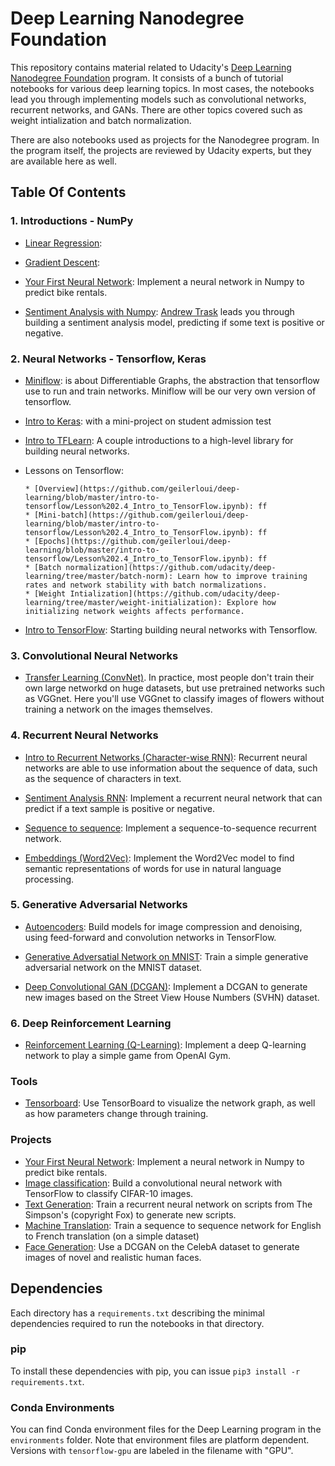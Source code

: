 # Deep Learning Nanodegree Foundation

This repository contains material related to Udacity's [Deep Learning Nanodegree Foundation](https://www.udacity.com/course/deep-learning-nanodegree-foundation--nd101) program. It consists of a bunch of tutorial notebooks for various deep learning topics. In most cases, the notebooks lead you through implementing models such as convolutional networks, recurrent networks, and GANs. There are other topics covered such as weight intialization and batch normalization.

There are also notebooks used as projects for the Nanodegree program. In the program itself, the projects are reviewed by Udacity experts, but they are available here as well.

## Table Of Contents

### 1. Introductions - NumPy

* [Linear Regression](https://github.com/geilerloui/deep-learning/blob/master/linear-regression/Regression.ipynb):

* [Gradient Descent](https://github.com/geilerloui/deep-learning/blob/master/gradient-descent/GradientDescent.ipynb): 

* [Your First Neural Network](https://github.com/udacity/deep-learning/tree/master/first-neural-network): Implement a neural network in Numpy to predict bike rentals.

* [Sentiment Analysis with Numpy](https://github.com/udacity/deep-learning/tree/master/sentiment-network): [Andrew Trask](http://iamtrask.github.io/) leads you through building a sentiment analysis model, predicting if some text is positive or negative.

### 2. Neural Networks - Tensorflow, Keras

* [Miniflow](): is about Differentiable Graphs, the abstraction that tensorflow use to run and train networks. Miniflow will be our very own version of tensorflow.

* [Intro to Keras](https://github.com/geilerloui/deep-learning/tree/master/student-admissions-keras): with a mini-project on student admission test

* [Intro to TFLearn](https://github.com/udacity/deep-learning/tree/master/intro-to-tflearn): A couple introductions to a high-level library for building neural networks.

* Lessons on Tensorflow: 

      * [Overview](https://github.com/geilerloui/deep-learning/blob/master/intro-to-tensorflow/Lesson%202.4_Intro_to_TensorFlow.ipynb): ff
      * [Mini-batch](https://github.com/geilerloui/deep-learning/blob/master/intro-to-tensorflow/Lesson%202.4_Intro_to_TensorFlow.ipynb): ff
      * [Epochs](https://github.com/geilerloui/deep-learning/blob/master/intro-to-tensorflow/Lesson%202.4_Intro_to_TensorFlow.ipynb): ff
      * [Batch normalization](https://github.com/udacity/deep-learning/tree/master/batch-norm): Learn how to improve training rates and network stability with batch normalizations.
      * [Weight Intialization](https://github.com/udacity/deep-learning/tree/master/weight-initialization): Explore how initializing network weights affects performance.
      
* [Intro to TensorFlow](https://github.com/udacity/deep-learning/tree/master/intro-to-tensorflow): Starting building neural networks with Tensorflow.


### 3. Convolutional Neural Networks

* [Transfer Learning (ConvNet)](https://github.com/udacity/deep-learning/tree/master/transfer-learning). In practice, most people don't train their own large networkd on huge datasets, but use pretrained networks such as VGGnet. Here you'll use VGGnet to classify images of flowers without training a network on the images themselves.

### 4. Recurrent Neural Networks

* [Intro to Recurrent Networks (Character-wise RNN)](https://github.com/udacity/deep-learning/tree/master/intro-to-rnns): Recurrent neural networks are able to use information about the sequence of data, such as the sequence of characters in text.

* [Sentiment Analysis RNN](https://github.com/udacity/deep-learning/tree/master/sentiment-rnn): Implement a recurrent neural network that can predict if a text sample is positive or negative.

* [Sequence to sequence](https://github.com/udacity/deep-learning/tree/master/seq2seq): Implement a sequence-to-sequence recurrent network.

* [Embeddings (Word2Vec)](https://github.com/udacity/deep-learning/tree/master/embeddings): Implement the Word2Vec model to find semantic representations of words for use in natural language processing.

### 5. Generative Adversarial Networks

* [Autoencoders](https://github.com/udacity/deep-learning/tree/master/autoencoder): Build models for image compression and denoising, using feed-forward and convolution networks in TensorFlow.

* [Generative Adversatial Network on MNIST](https://github.com/udacity/deep-learning/tree/master/gan_mnist): Train a simple generative adversarial network on the MNIST dataset.

* [Deep Convolutional GAN (DCGAN)](https://github.com/udacity/deep-learning/tree/master/dcgan-svhn): Implement a DCGAN to generate new images based on the Street View House Numbers (SVHN) dataset.

### 6. Deep Reinforcement Learning

* [Reinforcement Learning (Q-Learning)](https://github.com/udacity/deep-learning/tree/master/reinforcement): Implement a deep Q-learning network to play a simple game from OpenAI Gym.

### Tools

* [Tensorboard](https://github.com/udacity/deep-learning/tree/master/tensorboard): Use TensorBoard to visualize the network graph, as well as how parameters change through training.




### Projects

* [Your First Neural Network](https://github.com/udacity/deep-learning/tree/master/first-neural-network): Implement a neural network in Numpy to predict bike rentals.
* [Image classification](https://github.com/udacity/deep-learning/tree/master/image-classification): Build a convolutional neural network with TensorFlow to classify CIFAR-10 images.
* [Text Generation](https://github.com/udacity/deep-learning/tree/master/tv-script-generation): Train a recurrent neural network on scripts from The Simpson's (copyright Fox) to generate new scripts.
* [Machine Translation](https://github.com/udacity/deep-learning/tree/master/language-translation): Train a sequence to sequence network for English to French translation (on a simple dataset)
* [Face Generation](https://github.com/udacity/deep-learning/tree/master/face_generation): Use a DCGAN on the CelebA dataset to generate images of novel and realistic human faces.


## Dependencies

Each directory has a `requirements.txt` describing the minimal dependencies required to run the notebooks in that directory.

### pip

To install these dependencies with pip, you can issue `pip3 install -r requirements.txt`.

### Conda Environments

You can find Conda environment files for the Deep Learning program in the `environments` folder. Note that environment files are platform dependent. Versions with `tensorflow-gpu` are labeled in the filename with "GPU".

